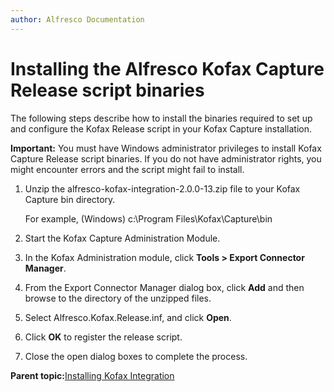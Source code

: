 ```yaml
---
author: Alfresco Documentation
---
```


# Installing the Alfresco Kofax Capture Release script binaries

The following steps describe how to install the binaries required to set up and configure the Kofax Release script in your Kofax Capture installation.

**Important:** You must have Windows administrator privileges to install Kofax Capture Release script binaries. If you do not have administrator rights, you might encounter errors and the script might fail to install.

1.  Unzip the alfresco-kofax-integration-2.0.0-13.zip file to your Kofax Capture bin directory.

    For example, \(Windows\) c:\\Program Files\\Kofax\\Capture\\bin

2.  Start the Kofax Capture Administration Module.

3.  In the Kofax Administration module, click **Tools \> Export Connector Manager**.

4.  From the Export Connector Manager dialog box, click **Add** and then browse to the directory of the unzipped files.

5.  Select Alfresco.Kofax.Release.inf, and click **Open**.

6.  Click **OK** to register the release script.

7.  Close the open dialog boxes to complete the process.


**Parent topic:**[Installing Kofax Integration](../tasks/kofax-install.md)


